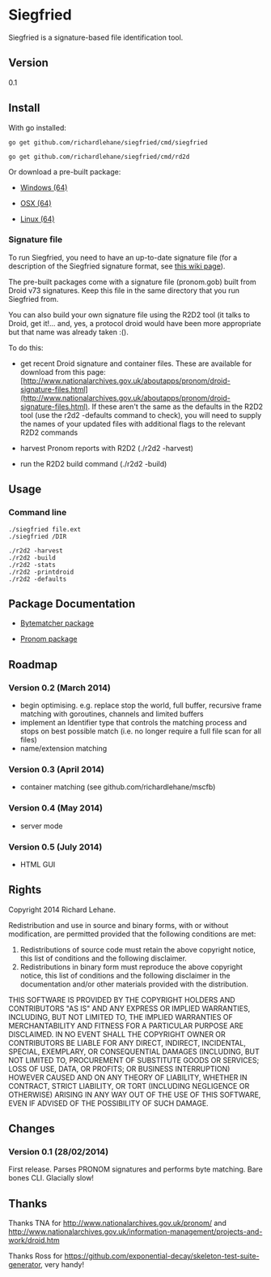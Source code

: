 # Siegfried

Siegfried is a signature-based file identification tool.

## Version

0.1

## Install

With go installed: 

    go get github.com/richardlehane/siegfried/cmd/siegfried

    go get github.com/richardlehane/siegfried/cmd/rd2d

Or download a pre-built package:

- [Windows (64)](https://dl.dropboxusercontent.com/u/48160346/Releases/Win64/Siegfried_Win64_0_1.zip)

- [OSX (64)](https://dl.dropboxusercontent.com/u/48160346/Releases/Darwin/Siegfried_OSX64_0_1.zip)

- [Linux (64)](https://dl.dropboxusercontent.com/u/48160346/Releases/Linux/Siegfried_Linux64_0_1.zip)

### Signature file

To run Siegfried, you need to have an up-to-date signature file (for a description of the Siegfried signature format, see [this wiki page](https://github.com/richardlehane/siegfried/wiki/Siegfried-signature-format)).

The pre-built packages come with a signature file (pronom.gob) built from Droid v73 signatures. Keep this file in the same directory that you run Siegfried from.

You can also build your own signature file using the R2D2 tool (it talks to Droid, get it!... and, yes, a protocol droid would have been more appropriate but that name was already taken :().

To do this:

- get recent Droid signature and container files. These are available for download from this page: [http://www.nationalarchives.gov.uk/aboutapps/pronom/droid-signature-files.html](http://www.nationalarchives.gov.uk/aboutapps/pronom/droid-signature-files.html). If these aren't the same as the defaults in the R2D2 tool (use the r2d2 -defaults command to check), you will need to supply the names of your updated files with additional flags to the relevant R2D2 commands

- harvest Pronom reports with R2D2 (./r2d2 -harvest)

- run the R2D2 build command (./r2d2 -build)

## Usage

### Command line

    ./siegfried file.ext
    ./siegfried /DIR

    ./r2d2 -harvest
    ./r2d2 -build 
    ./r2d2 -stats
    ./r2d2 -printdroid
    ./r2d2 -defaults

## Package Documentation

- [Bytematcher package](http://godoc.org/github.com/richardlehane/siegfried/pkg/core/bytematcher)

- [Pronom package](http://godoc.org/github.com/richardlehane/siegfried/pkg/pronom)

## Roadmap

### Version 0.2 (March 2014)

- begin optimising. e.g. replace stop the world, full buffer, recursive frame matching with goroutines, channels and limited buffers
- implement an Identifier type that controls the matching process and stops on best possible match (i.e. no longer require a full file scan for all files)
- name/extension matching

### Version 0.3 (April 2014)

- container matching (see github.com/richardlehane/mscfb)

### Version 0.4 (May 2014)

- server mode

### Version 0.5 (July 2014)

- HTML GUI

## Rights

Copyright 2014 Richard Lehane. 

Redistribution and use in source and binary forms, with or without
modification, are permitted provided that the following conditions are met:

1. Redistributions of source code must retain the above copyright notice, this
   list of conditions and the following disclaimer.
2. Redistributions in binary form must reproduce the above copyright notice,
   this list of conditions and the following disclaimer in the documentation
   and/or other materials provided with the distribution.

THIS SOFTWARE IS PROVIDED BY THE COPYRIGHT HOLDERS AND CONTRIBUTORS "AS IS" AND
ANY EXPRESS OR IMPLIED WARRANTIES, INCLUDING, BUT NOT LIMITED TO, THE IMPLIED
WARRANTIES OF MERCHANTABILITY AND FITNESS FOR A PARTICULAR PURPOSE ARE
DISCLAIMED. IN NO EVENT SHALL THE COPYRIGHT OWNER OR CONTRIBUTORS BE LIABLE FOR
ANY DIRECT, INDIRECT, INCIDENTAL, SPECIAL, EXEMPLARY, OR CONSEQUENTIAL DAMAGES
(INCLUDING, BUT NOT LIMITED TO, PROCUREMENT OF SUBSTITUTE GOODS OR SERVICES;
LOSS OF USE, DATA, OR PROFITS; OR BUSINESS INTERRUPTION) HOWEVER CAUSED AND
ON ANY THEORY OF LIABILITY, WHETHER IN CONTRACT, STRICT LIABILITY, OR TORT
(INCLUDING NEGLIGENCE OR OTHERWISE) ARISING IN ANY WAY OUT OF THE USE OF THIS
SOFTWARE, EVEN IF ADVISED OF THE POSSIBILITY OF SUCH DAMAGE.

## Changes

### Version 0.1 (28/02/2014)

First release. Parses PRONOM signatures and performs byte matching. Bare bones CLI. Glacially slow!


## Thanks

Thanks TNA for http://www.nationalarchives.gov.uk/pronom/ and http://www.nationalarchives.gov.uk/information-management/projects-and-work/droid.htm

Thanks Ross for https://github.com/exponential-decay/skeleton-test-suite-generator, very handy!